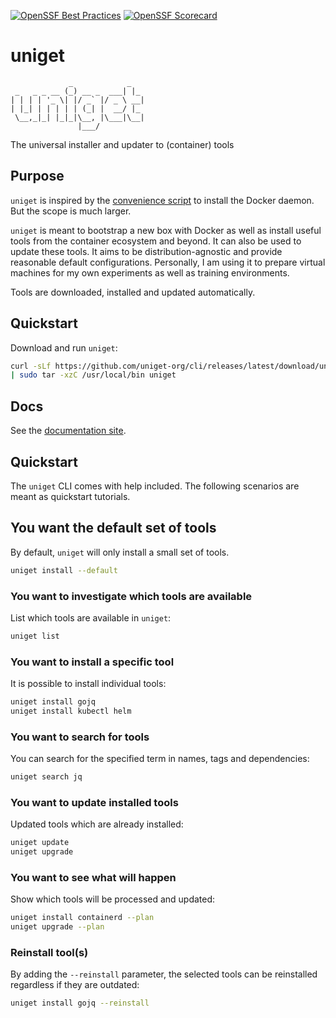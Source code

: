 [![OpenSSF Best Practices](https://www.bestpractices.dev/projects/7946/badge)](https://www.bestpractices.dev/projects/7946) [![OpenSSF Scorecard](https://api.securityscorecards.dev/projects/github.com/uniget-org/cli/badge)](https://securityscorecards.dev/viewer/?uri=github.com/uniget-org/cli)

# uniget

```plaintext
             _            _
 _   _ _ __ (_) __ _  ___| |_
| | | | '_ \| |/ _` |/ _ \ __|
| |_| | | | | | (_| |  __/ |_
 \__,_|_| |_|_|\__, |\___|\__|
               |___/
```

The universal installer and updater to (container) tools

## Purpose

`uniget` is inspired by the [convenience script](https://docs.docker.com/engine/install/ubuntu/#install-using-the-convenience-script) to install the Docker daemon. But the scope is much larger.

`uniget` is meant to bootstrap a new box with Docker as well as install useful tools from the container ecosystem and beyond. It can also be used to update these tools. It aims to be distribution-agnostic and provide reasonable default configurations. Personally, I am using it to prepare virtual machines for my own experiments as well as training environments.

Tools are downloaded, installed and updated automatically.

## Quickstart

Download and run `uniget`:

```bash
curl -sLf https://github.com/uniget-org/cli/releases/latest/download/uniget_linux_$(uname -m).tar.gz \
| sudo tar -xzC /usr/local/bin uniget
```

## Docs

See the [documentation site](https://docs.uniget.dev).

## Quickstart

The `uniget` CLI comes with help included. The following scenarios are meant as quickstart tutorials.

## You want the default set of tools

By default, `uniget` will only install a small set of tools.

```bash
uniget install --default
```

### You want to investigate which tools are available

List which tools are available in `uniget`:

```bash
uniget list
```

### You want to install a specific tool

It is possible to install individual tools:

```bash
uniget install gojq
uniget install kubectl helm
```

### You want to search for tools

You can search for the specified term in names, tags and dependencies:

```bash
uniget search jq
```

### You want to update installed tools

Updated tools which are already installed:

```bash
uniget update
uniget upgrade
```

### You want to see what will happen

Show which tools will be processed and updated:

```bash
uniget install containerd --plan
uniget upgrade --plan
```

### Reinstall tool(s)

By adding the `--reinstall` parameter, the selected tools can be reinstalled regardless if they are outdated:

```bash
uniget install gojq --reinstall
```
